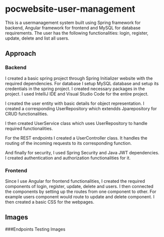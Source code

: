 # pocwebsite-user-management

This is a usermanagement system built using Spring framework for backend, Angular framework for frontend and MySQL for database requirements. The user has the following functionalities: login, register, update, delete and list all users. 

## Approach

### Backend
I created a basic spring project through Spring Initializer website with the required dependencies. For database I setup MySQL database and setup its credentials in the spring project. I created necessary packages in the project. I used IntelliJ IDE and Visual Studio Code for the entire project.

I created the user entity with basic details for object representation. I created a corresponding UserRepository which extendds Jparepository for CRUD functionalities.

I then created UserService class which uses UserRepository to handle required functionalities.

For the REST endpoints I created a UserController class. It handles the routing of the incoming requests to its corresponding function.

And finally for security, I used Spring Security and Java JWT dependencies. I created authentication and authorization functionalities for it.

### Frontend
Since I use Angular for frontend functionalities, I created the required components of login, register, update, delete and users. I then connected the components by setting up the routes from one component to other. For example users component would route to update and delete component. I then created a basic CSS for the webpages.

## Images

###Endpoints Testing Images
